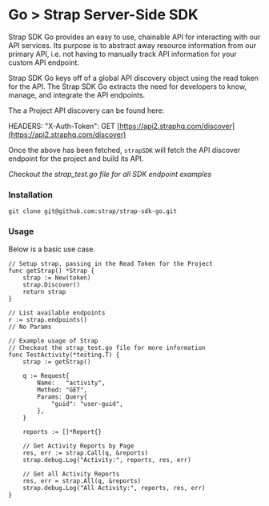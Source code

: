 # Go > Strap Server-Side SDK

Strap SDK Go provides an easy to use, chainable API for interacting with our
API services.  Its purpose is to abstract away resource information from
our primary API, i.e. not having to manually track API information for
your custom API endpoint.

Strap SDK Go keys off of a global API discovery object using the read token for the API. 
The Strap SDK Go extracts the need for developers to know, manage, and integrate the API endpoints.

The a Project API discovery can be found here:

HEADERS: "X-Auth-Token": 
GET [https://api2.straphq.com/discover](https://api2.straphq.com/discover)

Once the above has been fetched, `strapSDK` will fetch the API discover
endpoint for the project and build its API.

*Checkout the strap_test.go file for all SDK endpoint examples*

### Installation

```
git clone git@github.com:strap/strap-sdk-go.git
```

### Usage

Below is a basic use case.

```golang
// Setup strap, passing in the Read Token for the Project
func getStrap() *Strap {
	strap := New(token)
	strap.Discover()
	return strap
}

// List available endpoints
r := strap.endpoints()
// No Params

// Example usage of Strap
// Checkout the strap_test.go file for more information
func TestActivity(*testing.T) {
    strap := getStrap()

    q := Request{
        Name:   "activity",
        Method: "GET",
        Params: Query{
            "guid": "user-guid",
        },
    }

    reports := []*Report{}

    // Get Activity Reports by Page
    res, err := strap.Call(q, &reports)
    strap.debug.Log("Activity:", reports, res, err)

    // Get all Activity Reports
    res, err = strap.All(q, &reports)
    strap.debug.Log("All Activity:", reports, res, err)
}

```
